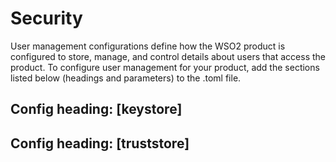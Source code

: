 # Security
User management configurations define how the WSO2 product is configured to store, manage, and control details about users that access the product. 
To configure user management for your product, add the sections listed below (headings and parameters) to the .toml file. 

## Config heading: [keystore]


## Config heading: [truststore]

